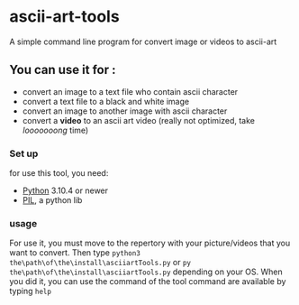 # ascii-art-tools
A simple command line program for convert image or videos to ascii-art

## You can use it for :
- convert an image to a text file who contain ascii character
- convert a text file to a black and white image
- convert an image to another image with ascii character
- convert a **video** to an ascii art video (really not optimized, take *looooooong* time)

### Set up
for use this tool, you need:
- [Python](https://www.python.org/downloads/) 3.10.4 or newer
- [PIL](https://pypi.org/project/Pillow/), a python lib

### usage
For use it, you must move to the repertory with your picture/videos that you want to convert. Then type ```python3 the\path\of\the\install\asciiartTools.py``` or  ```py the\path\of\the\install\asciiartTools.py``` depending on your OS. When you did it, you can use the command of the tool command are available by typing ```help```

